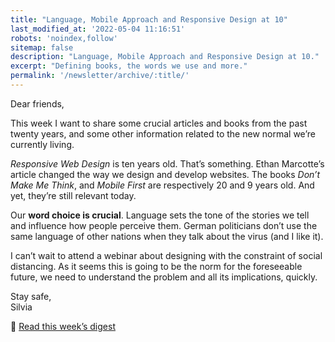 ```yaml
---
title: "Language, Mobile Approach and Responsive Design at 10"
last_modified_at: '2022-05-04 11:16:51'
robots: 'noindex,follow'
sitemap: false
description: "Language, Mobile Approach and Responsive Design at 10."
excerpt: "Defining books, the words we use and more."
permalink: '/newsletter/archive/:title/'
---
```

Dear friends,  
  
This week I want to share some crucial articles and books from the past twenty years, and some other information related to the new normal we’re currently living.

_Responsive Web Design_ is ten years old. That’s something. Ethan Marcotte’s article changed the way we design and develop websites. The books *Don’t Make Me Think*, and *Mobile First* are respectively 20 and 9 years old. And yet, they’re still relevant today.

Our **word choice is crucial**. Language sets the tone of the stories we tell and influence how people perceive them. German politicians don’t use the same language of other nations when they talk about the virus (and I like it). 

I can’t wait to attend a webinar about designing with the constraint of social distancing. As it seems this is going to be the norm for the foreseeable future, we need to understand the problem and all its implications, quickly.

<p class="detached">Stay safe,<br>
Silvia</p>

<p class="detached">🔗 <a href="https://silviamaggidesign.com/design-digested/responsive-design-at-ten/">Read this week’s digest</a></p>